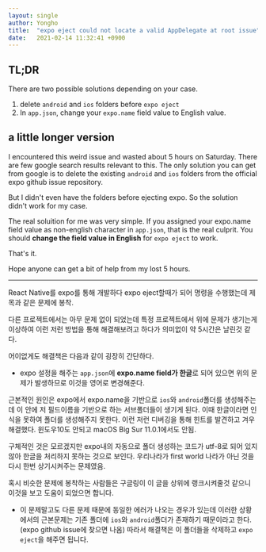 ```yaml
---
layout: single
author: Yongho
title:  "expo eject could not locate a valid AppDelegate at root issue"
date:   2021-02-14 11:32:41 +0900
---
```



## TL;DR
There are two possible solutions depending on your case.

1. delete `android` and `ios` folders before `expo eject`
2. In `app.json`, change your `expo.name` field value to English value.   

## a little longer version
I encountered this weird issue and wasted about 5 hours on Saturday. There are few google search results relevant to this. The only solution you can get from google is to delete the existing `android` and `ios` folders from the official expo github issue repository. 

But I didn't even have the folders before ejecting expo. So the solution didn't work for my case. 

The real soluition for me was very simple. If you assigned your expo.name field value as non-english character in `app.json`, that is the real culprit. You should **change the field value in English** for `expo eject` to work.

That's it. 

Hope anyone can get a bit of help from my lost 5 hours.


<hr>


React Native를 expo를 통해 개발하다 expo eject할때가 되어 명령을 수행했는데 제목과 같은 문제에 봉착.

다른 프로젝트에서는 아무 문제 없이 되었는데 특정 프로젝트에서 위에 문제가 생기는게 이상하여 이런 저런 방법을 통해 해결해보려고 하다가 의미없이 약 5시간은 날린것 같다. 

어이없게도 해결책은 다음과 같이 굉장히 간단하다.
- expo 설정을 해주는 `app.json`에 **expo.name field가 한글**로 되어 있으면 위의 문제가 발생하므로 이것을 영어로 변경해준다.

근본적인 원인은 expo에서 expo.name을 기반으로 `ios`와 `android`폴더를 생성해주는데 이 안에 저 필드이름을 기반으로 하는 서브폴더들이 생기게 된다. 이때 한글이라면 인식을 못하여 폴더를 생성해주지 못한다. 이런 저런 디버깅을 통해 힌트를 발견하고 겨우 해결했다. 윈도우10도 안되고 macOS Big Sur 11.0.1에서도 안됨.

구체적인 것은 모르겠지만 expo내의 자동으로 폴더 생성하는 코드가 utf-8로 되어 있지 않아 한글을 처리하지 못하는 것으로 보인다. 우리나라가 first world 나라가 아닌 것을 다시 한번 상기시켜주는 문제였음.

혹시 비슷한 문제에 봉착하는 사람들은 구글링이 이 글을 상위에 랭크시켜줄것 같으니 이것을 보고 도움이 되었으면 합니다. 

- 이 문제말고도 다른 문제 때문에 동일한 에러가 나오는 경우가 있는데 이러한 상황에서의 근본문제는 기존 폴더에 `ios`와 `android`폴더가 존재하기 때문이라고 한다. (expo github issue에 찾으면 나옴) 따라서 해결책은 이 폴더들을 삭제하고 `expo eject`을 해주면 됩니다.









